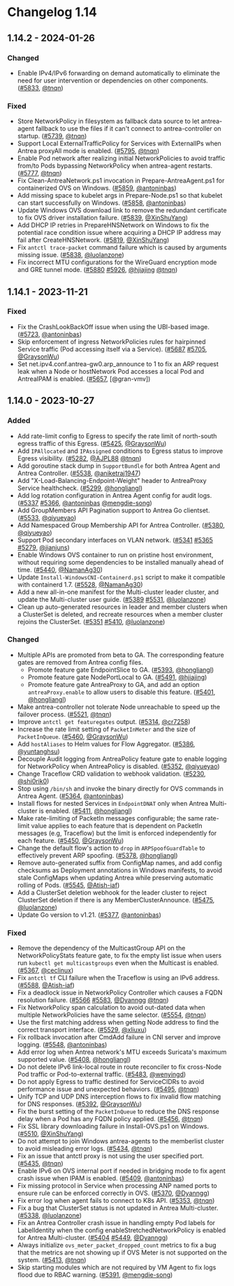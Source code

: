 # Changelog 1.14

## 1.14.2 - 2024-01-26

### Changed

- Enable IPv4/IPv6 forwarding on demand automatically to eliminate the need for user intervention or dependencies on other components. ([#5833](https://github.com/antrea-io/antrea/pull/5833), [@tnqn])

### Fixed

- Store NetworkPolicy in filesystem as fallback data source to let antrea-agent fallback to use the files if it can't connect to antrea-controller on startup. ([#5739](https://github.com/antrea-io/antrea/pull/5739), [@tnqn])
- Support Local ExternalTrafficPolicy for Services with ExternalIPs when Antrea proxyAll mode is enabled. ([#5795](https://github.com/antrea-io/antrea/pull/5795), [@tnqn])
- Enable Pod network after realizing initial NetworkPolicies to avoid traffic from/to Pods bypassing NetworkPolicy when antrea-agent restarts. ([#5777](https://github.com/antrea-io/antrea/pull/5777), [@tnqn])
- Fix Clean-AntreaNetwork.ps1 invocation in Prepare-AntreaAgent.ps1 for containerized OVS on Windows. ([#5859](https://github.com/antrea-io/antrea/pull/5859), [@antoninbas])
- Add missing space to kubelet args in Prepare-Node.ps1 so that kubelet can start successfully on Windows. ([#5858](https://github.com/antrea-io/antrea/pull/5858), [@antoninbas])
- Update Windows OVS download link to remove the redundant certificate to fix OVS driver installation failure. ([#5839](https://github.com/antrea-io/antrea/pull/5839), [@XinShuYang])
- Add DHCP IP retries in PrepareHNSNetwork on Windows to fix the potential race condition issue where acquiring a DHCP IP address may fail after CreateHNSNetwork. ([#5819](https://github.com/antrea-io/antrea/pull/5819), [@XinShuYang])
- Fix `antctl trace-packet` command failure which is caused by arguments missing issue. ([#5838](https://github.com/antrea-io/antrea/pull/5838), [@luolanzone])
- Fix incorrect MTU configurations for the WireGuard encryption mode and GRE tunnel mode. ([#5880](https://github.com/antrea-io/antrea/pull/5880) [#5926](https://github.com/antrea-io/antrea/pull/5926), [@hjiajing] [@tnqn])

## 1.14.1 - 2023-11-21

### Fixed

- Fix the CrashLookBackOff issue when using the UBI-based image. ([#5723](https://github.com/antrea-io/antrea/pull/5723), [@antoninbas])
- Skip enforcement of ingress NetworkPolicies rules for hairpinned Service traffic (Pod accessing itself via a Service). ([#5687](https://github.com/antrea-io/antrea/pull/5687) [#5705](https://github.com/antrea-io/antrea/pull/5705), [@GraysonWu])
- Set net.ipv4.conf.antrea-gw0.arp_announce to 1 to fix an ARP request leak when a Node or hostNetwork Pod accesses a local Pod and AntreaIPAM is enabled. ([#5657](https://github.com/antrea-io/antrea/pull/5657), [@gran-vmv])

## 1.14.0 - 2023-10-27

### Added

- Add rate-limit config to Egress to specify the rate limit of north-south egress traffic of this Egress. ([#5425](https://github.com/antrea-io/antrea/pull/5425), [@GraysonWu])
- Add `IPAllocated` and `IPAssigned` conditions to Egress status to improve Egress visibility. ([#5282](https://github.com/antrea-io/antrea/pull/5282), [@AJPL88] [@tnqn])
- Add goroutine stack dump in `SupportBundle` for both Antrea Agent and Antrea Controller. ([#5538](https://github.com/antrea-io/antrea/pull/5538), [@aniketraj1947])
- Add "X-Load-Balancing-Endpoint-Weight" header to AntreaProxy Service healthcheck. ([#5299](https://github.com/antrea-io/antrea/pull/5299), [@hongliangl])
- Add log rotation configuration in Antrea Agent config for audit logs. ([#5337](https://github.com/antrea-io/antrea/pull/5337) [#5366](https://github.com/antrea-io/antrea/pull/5366), [@antoninbas] [@mengdie-song])
- Add GroupMembers API Pagination support to Antrea Go clientset. ([#5533](https://github.com/antrea-io/antrea/pull/5533), [@qiyueyao])
- Add Namespaced Group Membership API for Antrea Controller. ([#5380](https://github.com/antrea-io/antrea/pull/5380), [@qiyueyao])
- Support Pod secondary interfaces on VLAN network. ([#5341](https://github.com/antrea-io/antrea/pull/5341) [#5365](https://github.com/antrea-io/antrea/pull/5365) [#5279](https://github.com/antrea-io/antrea/pull/5279), [@jianjuns])
- Enable Windows OVS container to run on pristine host environment, without requiring some dependencies to be installed manually ahead of time. ([#5440](https://github.com/antrea-io/antrea/pull/5440), [@NamanAg30])
- Update `Install-WindowsCNI-Containerd.ps1` script to make it compatible with containerd 1.7. ([#5528](https://github.com/antrea-io/antrea/pull/5528), [@NamanAg30])
- Add a new all-in-one manifest for the Multi-cluster leader cluster, and update the Multi-cluster user guide. ([#5389](https://github.com/antrea-io/antrea/pull/5389) [#5531](https://github.com/antrea-io/antrea/pull/5531), [@luolanzone])
- Clean up auto-generated resources in leader and member clusters when a ClusterSet is deleted, and recreate resources when a member cluster rejoins the ClusterSet. ([#5351](https://github.com/antrea-io/antrea/pull/5351) [#5410](https://github.com/antrea-io/antrea/pull/5410), [@luolanzone])

### Changed

- Multiple APIs are promoted from beta to GA. The corresponding feature gates are removed from Antrea config files.
  - Promote feature gate EndpointSlice to GA. ([#5393](https://github.com/antrea-io/antrea/pull/5393), [@hongliangl])
  - Promote feature gate NodePortLocal to GA. ([#5491](https://github.com/antrea-io/antrea/pull/5491), [@hjiajing])
  - Promote feature gate AntreaProxy to GA, and add an option `antreaProxy.enable` to allow users to disable this feature. ([#5401](https://github.com/antrea-io/antrea/pull/5401), [@hongliangl])
- Make antrea-controller not tolerate Node unreachable to speed up the failover process. ([#5521](https://github.com/antrea-io/antrea/pull/5521), [@tnqn])
- Improve `antctl get featuregates` output. ([#5314](https://github.com/antrea-io/antrea/pull/5314), [@cr7258])
- Increase the rate limit setting of `PacketInMeter` and the size of `PacketInQueue`. ([#5460](https://github.com/antrea-io/antrea/pull/5460), [@GraysonWu])
- Add `hostAliases` to Helm values for Flow Aggregator. ([#5386](https://github.com/antrea-io/antrea/pull/5386), [@yuntanghsu])
- Decouple Audit logging from AntreaPolicy feature gate to enable logging for NetworkPolicy when AntreaPolicy is disabled. ([#5352](https://github.com/antrea-io/antrea/pull/5352), [@qiyueyao])
- Change Traceflow CRD validation to webhook validation. ([#5230](https://github.com/antrea-io/antrea/pull/5230), [@shi0rik0])
- Stop using `/bin/sh` and invoke the binary directly for OVS commands in Antrea Agent. ([#5364](https://github.com/antrea-io/antrea/pull/5364), [@antoninbas])
- Install flows for nested Services in `EndpointDNAT` only when Antrea Multi-cluster is enabled. ([#5411](https://github.com/antrea-io/antrea/pull/5411), [@hongliangl])
- Make rate-limiting of PacketIn messages configurable; the same rate-limit value applies to each feature that is dependent on PacketIn messages (e.g, Traceflow) but the limit is enforced independently for each feature. ([#5450](https://github.com/antrea-io/antrea/pull/5450), [@GraysonWu])
- Change the default flow's action to `drop` in `ARPSpoofGuardTable` to effectively prevent ARP spoofing. ([#5378](https://github.com/antrea-io/antrea/pull/5378), [@hongliangl])
- Remove auto-generated suffix from ConfigMap names, and add config checksums as Deployment annotations in Windows manifests, to avoid stale ConfigMaps when updating Antrea while preserving automatic rolling of Pods. ([#5545](https://github.com/antrea-io/antrea/pull/5545), [@Atish-iaf])
- Add a ClusterSet deletion webhook for the leader cluster to reject ClusterSet deletion if there is any MemberClusterAnnounce. ([#5475](https://github.com/antrea-io/antrea/pull/5475), [@luolanzone])
- Update Go version to v1.21. ([#5377](https://github.com/antrea-io/antrea/pull/5377), [@antoninbas])

### Fixed

- Remove the dependency of the MulticastGroup API on the NetworkPolicyStats feature gate, to fix the empty list issue when users run `kubectl get multicastgroups` even when the Multicast is enabled. ([#5367](https://github.com/antrea-io/antrea/pull/5367), [@ceclinux])
- Fix `antctl tf` CLI failure when the Traceflow is using an IPv6 address. ([#5588](https://github.com/antrea-io/antrea/pull/5588), [@Atish-iaf])
- Fix a deadlock issue in NetworkPolicy Controller which causes a FQDN resolution failure. ([#5566](https://github.com/antrea-io/antrea/pull/5566) [#5583](https://github.com/antrea-io/antrea/pull/5583), [@Dyanngg] [@tnqn])
- Fix NetworkPolicy span calculation to avoid out-dated data when multiple NetworkPolicies have the same selector. ([#5554](https://github.com/antrea-io/antrea/pull/5554), [@tnqn])
- Use the first matching address when getting Node address to find the correct transport interface. ([#5529](https://github.com/antrea-io/antrea/pull/5529), [@xliuxu])
- Fix rollback invocation after CmdAdd failure in CNI server and improve logging. ([#5548](https://github.com/antrea-io/antrea/pull/5548), [@antoninbas])
- Add error log when Antrea network's MTU exceeds Suricata's maximum supported value. ([#5408](https://github.com/antrea-io/antrea/pull/5408), [@hongliangl])
- Do not delete IPv6 link-local route in route reconciler to fix cross-Node Pod traffic or Pod-to-external traffic. ([#5483](https://github.com/antrea-io/antrea/pull/5483), [@wenyingd])
- Do not apply Egress to traffic destined for ServiceCIDRs to avoid performance issue and unexpected behaviors. ([#5495](https://github.com/antrea-io/antrea/pull/5495), [@tnqn])
- Unify TCP and UDP DNS interception flows to fix invalid flow matching for DNS responses. ([#5392](https://github.com/antrea-io/antrea/pull/5392), [@GraysonWu])
- Fix the burst setting of the `PacketInQueue` to reduce the DNS response delay when a Pod has any FQDN policy applied. ([#5456](https://github.com/antrea-io/antrea/pull/5456), [@tnqn])
- Fix SSL library downloading failure in Install-OVS.ps1 on Windows. ([#5510](https://github.com/antrea-io/antrea/pull/5510), [@XinShuYang])
- Do not attempt to join Windows antrea-agents to the memberlist cluster to avoid misleading error logs. ([#5434](https://github.com/antrea-io/antrea/pull/5434), [@tnqn])
- Fix an issue that antctl proxy is not using the user specified port. ([#5435](https://github.com/antrea-io/antrea/pull/5435), [@tnqn])
- Enable IPv6 on OVS internal port if needed in bridging mode to fix agent crash issue when IPAM is enabled. ([#5409](https://github.com/antrea-io/antrea/pull/5409), [@antoninbas])
- Fix missing protocol in Service when processing ANP named ports to ensure rule can be enforced correctly in OVS. ([#5370](https://github.com/antrea-io/antrea/pull/5370), [@Dyanngg])
- Fix error log when agent fails to connect to K8s API. ([#5353](https://github.com/antrea-io/antrea/pull/5353), [@tnqn])
- Fix a bug that ClusterSet status is not updated in Antrea Multi-cluster. ([#5338](https://github.com/antrea-io/antrea/pull/5338), [@luolanzone])
- Fix an Antrea Controller crash issue in handling empty Pod labels for LabelIdentity when the config enableStretchedNetworkPolicy is enabled for Antrea Multi-cluster. ([#5404](https://github.com/antrea-io/antrea/pull/5404) [#5449](https://github.com/antrea-io/antrea/pull/5449), [@Dyanngg])
- Always initialize `ovs_meter_packet_dropped_count` metrics to fix a bug that the metrics are not showing up if OVS Meter is not supported on the system. ([#5413](https://github.com/antrea-io/antrea/pull/5413), [@tnqn])
- Skip starting modules which are not required by VM Agent to fix logs flood due to RBAC warning. ([#5391](https://github.com/antrea-io/antrea/pull/5391), [@mengdie-song])

[@AJPL88]: https://github.com/AJPL88
[@Atish-iaf]: https://github.com/Atish-iaf
[@Dyanngg]: https://github.com/Dyanngg
[@GraysonWu]: https://github.com/GraysonWu
[@NamanAg30]: https://github.com/NamanAg30
[@XinShuYang]: https://github.com/XinShuYang
[@aniketraj1947]: https://github.com/aniketraj1947
[@antoninbas]: https://github.com/antoninbas
[@ceclinux]: https://github.com/ceclinux
[@cr7258]: https://github.com/cr7258
[@hongliangl]: https://github.com/hongliangl
[@hjiajing]: https://github.com/hjiajing
[@jianjuns]: https://github.com/jianjuns
[@luolanzone]: https://github.com/luolanzone
[@mengdie-song]: https://github.com/mengdie-song
[@qiyueyao]: https://github.com/qiyueyao
[@shi0rik0]: https://github.com/shi0rik0
[@tnqn]: https://github.com/tnqn
[@wenyingd]: https://github.com/wenyingd
[@xliuxu]: https://github.com/xliuxu
[@yuntanghsu]: https://github.com/yuntanghsu